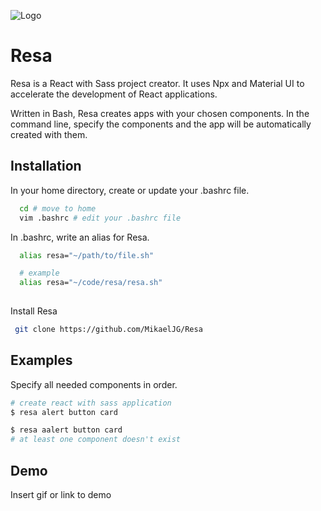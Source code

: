 
![Logo](https://dev-to-uploads.s3.amazonaws.com/uploads/articles/th5xamgrr6se0x5ro4g6.png)


# Resa

Resa is a React with Sass project creator. It uses Npx and Material UI to accelerate the development of React applications.

Written in Bash, Resa creates apps with your chosen components. In the command line, specify the components and the app will be automatically created with them.
## Installation

In your home directory, create or update your .bashrc file.
```bash
  cd # move to home
  vim .bashrc # edit your .bashrc file
```
In .bashrc, write an alias for Resa.
```bash
  alias resa="~/path/to/file.sh"

  # example
  alias resa="~/code/resa/resa.sh"
  
```
Install Resa
```bash
 git clone https://github.com/MikaelJG/Resa
```

## Examples

Specify all needed components in order.
```bash
# create react with sass application
$ resa alert button card

$ resa aalert button card
# at least one component doesn't exist
```


## Demo

Insert gif or link to demo

